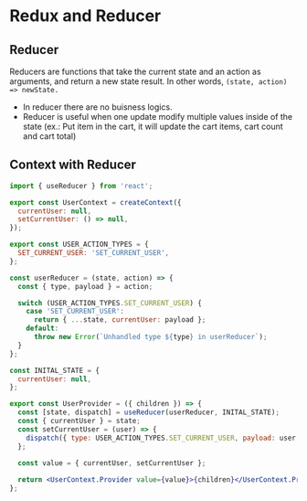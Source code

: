 # Redux and Reducer

## Reducer
Reducers are functions that take the current state and an action as arguments, and return a new state result. 
In other words, `(state, action) => newState.`

- In reducer there are no buisness logics.
- Reducer is useful when one update modify multiple values inside of the state (ex.: Put item in the cart, it will update the cart items, cart count and cart total)

## Context with Reducer
```jsx
import { useReducer } from 'react';

export const UserContext = createContext({
  currentUser: null,
  setCurrentUser: () => null,
});

export const USER_ACTION_TYPES = {
  SET_CURRENT_USER: 'SET_CURRENT_USER',
};

const userReducer = (state, action) => {
  const { type, payload } = action;

  switch (USER_ACTION_TYPES.SET_CURRENT_USER) {
    case 'SET_CURRENT_USER':
      return { ...state, currentUser: payload };
    default:
      throw new Error(`Unhandled type ${type} in userReducer`);
  }
};

const INITAL_STATE = {
  currentUser: null,
};

export const UserProvider = ({ children }) => {
  const [state, dispatch] = useReducer(userReducer, INITAL_STATE);
  const { currentUser } = state;
  const setCurrentUser = (user) => {
    dispatch({ type: USER_ACTION_TYPES.SET_CURRENT_USER, payload: user });
  };
  
  const value = { currentUser, setCurrentUser };

  return <UserContext.Provider value={value}>{children}</UserContext.Provider>;
};
```

